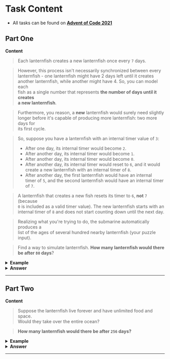 # Task Content
 - All tasks can be found on **[Advent of Code 2021](https://adventofcode.com/2021)** 
 
## Part One

**Content**

> Each lanternfish creates a new lanternfish once every `7` days.  

> However, this process isn't necessarily synchronized between every  
> lanternfish - one lanternfish might have 2 days left until it creates  
> another lanternfish, while another might have 4. So, you can model each  
> fish as a single number that represents **the number of days until it creates  
> a new lanternfish**.

> Furthermore, you reason, a **new** lanternfish would surely need slightly  
> longer before it's capable of producing more lanternfish: two more days for  
> its first cycle.

> So, suppose you have a lanternfish with an internal timer value of `3`:
> - After one day, its internal timer would become `2`.  
> - After another day, its internal timer would become `1`.  
> - After another day, its internal timer would become `0`.  
> - After another day, its internal timer would reset to `6`, and it would  
> create a new lanternfish with an internal timer of `8`.  
> - After another day, the first lanternfish would have an internal  
> timer of `5`, and the second lanternfish would have an internal timer of `7`.

> A lanternfish that creates a new fish resets its timer to `6`, **not** `7` (because  
> `0` is included as a valid timer value). The new lanternfish starts with an  
> internal timer of `8` and does not start counting down until the next day.

> Realizing what you're trying to do, the submarine automatically produces a  
> list of the ages of several hundred nearby lanternfish (your puzzle input).

> Find a way to simulate lanternfish. **How many lanternfish would there be after `80` days**?

<details>
  <summary><strong> Example </strong></summary>
  
  **For input: `3,4,3,1,2`**
  
 <pre>

After  1 day:  2,3,2,0,1
After  2 days: 1,2,1,6,0,8
After  3 days: 0,1,0,5,6,7,8
After  4 days: 6,0,6,4,5,6,7,8,8
After  5 days: 5,6,5,3,4,5,6,7,7,8
After  6 days: 4,5,4,2,3,4,5,6,6,7
After  7 days: 3,4,3,1,2,3,4,5,5,6
After  8 days: 2,3,2,0,1,2,3,4,4,5
After  9 days: 1,2,1,6,0,1,2,3,3,4,8
After 10 days: 0,1,0,5,6,0,1,2,2,3,7,8
After 11 days: 6,0,6,4,5,6,0,1,1,2,6,7,8,8,8
After 12 days: 5,6,5,3,4,5,6,0,0,1,5,6,7,7,7,8,8
After 13 days: 4,5,4,2,3,4,5,6,6,0,4,5,6,6,6,7,7,8,8
After 14 days: 3,4,3,1,2,3,4,5,5,6,3,4,5,5,5,6,6,7,7,8
After 15 days: 2,3,2,0,1,2,3,4,4,5,2,3,4,4,4,5,5,6,6,7
After 16 days: 1,2,1,6,0,1,2,3,3,4,1,2,3,3,3,4,4,5,5,6,8
After 17 days: 0,1,0,5,6,0,1,2,2,3,0,1,2,2,2,3,3,4,4,5,7,8
After 18 days: 6,0,6,4,5,6,0,1,1,2,6,0,1,1,1,2,2,3,3,4,6,7,8,8,8,8
</pre>

Each day, a `0` becomes a `6` and adds a new `8` to the end of the list, while  
each other number decreases by `1` if it was present at the start of the day.

In this example, after `18` days, there are a total of `26` fish. After `80` days, there would be a total of `5934`.

</details>

<details>
  <summary><strong> Answer </strong></summary>
  <div align="right">
    
   My puzzle answer was: **`372984`**
    
  </div>
</details> 

___

## Part Two

**Content**
> Suppose the lanternfish live forever and have unlimited food and space.  
> Would they take over the entire ocean?

> **How many lanternfish would there be after `256` days?**


<details>
  <summary><strong> Example </strong></summary>
<pre>
After  1 day:  2,3,2,0,1
After  2 days: 1,2,1,6,0,8
After  3 days: 0,1,0,5,6,7,8
After  4 days: 6,0,6,4,5,6,7,8,8
After  5 days: 5,6,5,3,4,5,6,7,7,8
After  6 days: 4,5,4,2,3,4,5,6,6,7
After  7 days: 3,4,3,1,2,3,4,5,5,6
After  8 days: 2,3,2,0,1,2,3,4,4,5
After  9 days: 1,2,1,6,0,1,2,3,3,4,8
After 10 days: 0,1,0,5,6,0,1,2,2,3,7,8
After 11 days: 6,0,6,4,5,6,0,1,1,2,6,7,8,8,8
After 12 days: 5,6,5,3,4,5,6,0,0,1,5,6,7,7,7,8,8
After 13 days: 4,5,4,2,3,4,5,6,6,0,4,5,6,6,6,7,7,8,8
After 14 days: 3,4,3,1,2,3,4,5,5,6,3,4,5,5,5,6,6,7,7,8
After 15 days: 2,3,2,0,1,2,3,4,4,5,2,3,4,4,4,5,5,6,6,7
After 16 days: 1,2,1,6,0,1,2,3,3,4,1,2,3,3,3,4,4,5,5,6,8
After 17 days: 0,1,0,5,6,0,1,2,2,3,0,1,2,2,2,3,3,4,4,5,7,8
After 18 days: 6,0,6,4,5,6,0,1,1,2,6,0,1,1,1,2,2,3,3,4,6,7,8,8,8,8
</pre>

After `256` days in the example above, there would be a total of `26984457539` lanternfish!

</details>

<details>
  <summary><strong> Answer </strong></summary>
  <div align="right">
    
   My puzzle answer was: **`1681503251694`**
    
  </div>
</details> 

___

<br />
